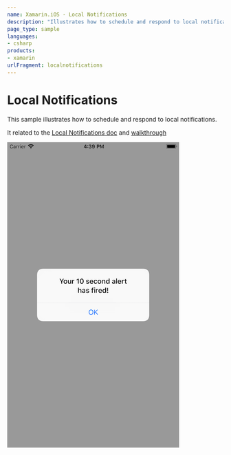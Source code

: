 ```yaml
---
name: Xamarin.iOS - Local Notifications
description: "Illustrates how to schedule and respond to local notifications"
page_type: sample
languages:
- csharp
products:
- xamarin
urlFragment: localnotifications
---
```

# Local Notifications

This sample illustrates how to schedule and respond to
local notifications.

It related to the [Local Notifications doc](https://docs.microsoft.com/xamarin/ios/platform/user-notifications/deprecated/local-notifications-in-ios) and [walkthrough](https://docs.microsoft.com/xamarin/ios/platform/user-notifications/deprecated/local-notifications-in-ios-walkthrough)

![iOS app showing a notification](Screenshots/screenshot-2.png)
